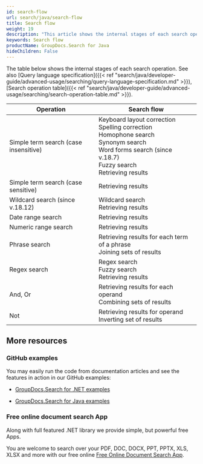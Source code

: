 ```yaml
---
id: search-flow
url: search/java/search-flow
title: Search flow
weight: 19
description: "This article shows the internal stages of each search operation using Java search API."
keywords: Search flow
productName: GroupDocs.Search for Java
hideChildren: False
---
```

The table below shows the internal stages of each search operation. See also [Query language specification]({{< ref "search/java/developer-guide/advanced-usage/searching/query-language-specification.md" >}}), [Search operation table]({{< ref "search/java/developer-guide/advanced-usage/searching/search-operation-table.md" >}}).

| Operation | Search flow |
| --- | --- |
| Simple term search (case insensitive) | Keyboard layout correction<br/>Spelling correction<br/>Homophone search<br/>Synonym search<br/>Word forms search (since v.18.7)<br/>Fuzzy search<br/>Retrieving results |
| Simple term search (case sensitive) | Retrieving results |
| Wildcard search (since v.18.12) | Wildcard search<br/>Retrieving results |
| Date range search | Retrieving results |
| Numeric range search | Retrieving results |
| Phrase search | Retrieving results for each term of a phrase<br/>Joining sets of results |
| Regex search | Regex search<br/>Fuzzy search<br/>Retrieving results |
| And, Or | Retrieving results for each operand<br/>Combining sets of results |
| Not | Retrieving results for operand<br/>Inverting set of results |

## More resources

### GitHub examples

You may easily run the code from documentation articles and see the features in action in our GitHub examples:

*   [GroupDocs.Search for .NET examples](https://github.com/groupdocs-search/GroupDocs.Search-for-.NET)
    
*   [GroupDocs.Search for Java examples](https://github.com/groupdocs-search/GroupDocs.Search-for-Java)
    

### Free online document search App

Along with full featured .NET library we provide simple, but powerful free Apps.

You are welcome to search over your PDF, DOC, DOCX, PPT, PPTX, XLS, XLSX and more with our free online [Free Online Document Search App](https://products.groupdocs.app/search).
